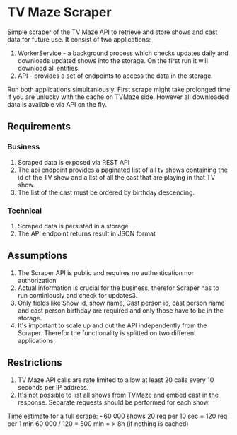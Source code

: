 # TV Maze Scraper
Simple scraper of the TV Maze API to retrieve and store shows and cast data for future use. It consist of two applications:
1. WorkerService - a background process which checks updates daily and downloads updated shows into the storage. On the first run it will download all entities.
2. API - provides a set of endpoints to access the data in the storage.

   
Run both applications simultaniously. First scrape might take prolonged time if you are unlucky with the cache on TVMaze side. However all downloaded data is available via API on the fly.


## Requirements
### Business
1. Scraped data is exposed via REST API
2. The api endpoint provides a paginated list of all tv shows containing the id of the TV show and a list of
all the cast that are playing in that TV show.
3. The list of the cast must be ordered by birthday descending.
### Technical
1. Scraped data is persisted in a storage
2. The API endpoint returns result in JSON format
   
## Assumptions
1. The Scraper API is public and requires no authentication nor authorization
2. Actual information is crucial for the business, therefor Scraper has to run continiously and check for updates3. 
3. Only fields like Show id, show name, Cast person id, cast person name and cast person birthday are required and only those have to be in the storage.
4. It's important to scale up and out the API independently from the Scraper. Therefor the functionality is splitted on two different applications

## Restrictions
1. TV Maze API calls are rate limited to allow at least 20 calls every 10 seconds per IP address.
2. It's not possible to list all shows from TVMaze and embed cast in the response. Separate requests should be performed for each show.

Time estimate for a full scrape: 
 ~60 000 shows 
 20 req per 10 sec = 120 req per 1 min 
 60 000 / 120 = 500 min = > 8h (if nothing is cached)
